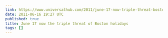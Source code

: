 ```yaml
---
link: https://www.universalhub.com/2011/june-17-now-triple-threat-boston-holidays
date: 2011-06-16 19:27 UTC
published: true
title: June 17 now the triple threat of Boston holidays
tags: []
---
```



